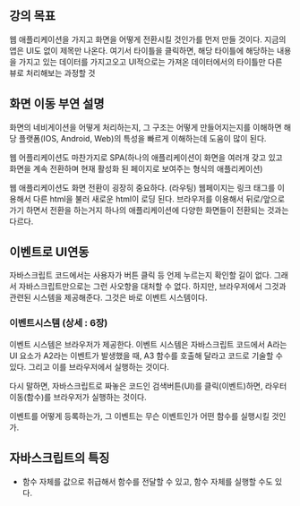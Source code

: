 ## 강의 목표

웹 애플리케이션을 가지고 화면을 어떻게 전환시킬 것인가를 먼저 만들 것이다.
지금의 앱은 UI도 없이 제목만 나온다.
여기서 타이틀을 클릭하면, 해당 타이틀에 해당하는 내용을 가지고 있는 데이터를 가지고오고
UI적으로는 가져온 데이터에서의 타이틀만 다른 뷰로 처리해보는 과정할 것

## 화면 이동 부연 설명

화면의 네비게이션을 어떻게 처리하는지,
그 구조는 어떻게 만들어지는지를 이해하면
해당 플랫폼(IOS, Android, Web)의 특성을 빠르게 이해하는데 도움이 많이 된다.

웹 어플리케이션도 마찬가지로 
SPA(하나의 애플리케이션이 화면을 여러개 갖고 있고 화면을 계속 전환하며 현재 활성화 된 페이지로 보여주는 형식의 애플리케이션) 

웹 애플리케이션도 화면 전환이 굉장히 중요하다. (라우팅) 
웹페이지는 링크 태그를 이용해서 다른 html을 불러 새로운 html이 로딩 된다.
브라우저를 이용해서 뒤로/앞으로 가기 하면서 전환을 하는거지 하나의 애플리케이션에 다양한 화면들이 전환되는 것과는 다르다.


## 이벤트로 UI연동
자바스크립트 코드에서는 사용자가 버튼 클릭 등 언제 누르는지 확인할 길이 없다.
그래서 자바스크립트만으로는 그런 사오항을 대처할 수 없다.
하지만, 브라우저에서 그것과 관련된 시스템을 제공해준다.
그것은 바로 이벤트 시스템이다.

### 이벤트시스템 (상세 : 6장)
이벤트 시스템은 브라우저가 제공한다.
이벤트 시스템은 자바스크립트 코드에서 A라는 UI 요소가 A2라는 이벤트가 발생했을 때, A3 함수를 호출해 달라고 코드로 기술할 수 있다. 그리고 이를 브라우저에서 실행하는 것이다.

다시 말하면, 자바스크립트로 짜놓은 코드인 검색버튼(UI)를 클릭(이벤트)하면, 라우터이동(함수)를 브라우저가 실행하는 것이다.

이벤트를 어떻게 등록하는가, 
그 이벤트는 무슨 이벤트인가 
어떤 함수를 실행시킬 것인가.


## 자바스크립트의 특징
* 함수 자체를 값으로 취급해서 함수를 전달할 수 있고, 함수 자체를 실행할 수도 있다.  